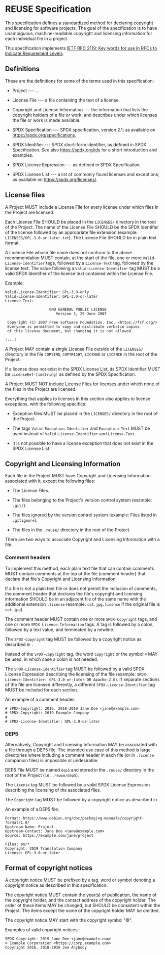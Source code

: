 <!--
SPDX-Copyright: 2019 Free Software Foundation Europe e.V.

SPDX-License-Identifier: CC-BY-SA-4.0
-->

# REUSE Specification

This specification defines a standardized method for declaring copyright and
licensing for software projects. The goal of the specification is to have
unambiguous, machine-readable copyright and licensing information for each
individual file in a project.

This specification implements [IETF RFC 2119: Key words for use in RFCs to
Indicate Requirement Levels](https://tools.ietf.org/html/rfc2119).

## Definitions

These are the definitions for some of the terms used in this specification:

- Project --- ...

- License File --- a file containing the text of a license.

- Copyright and License Information --- the information that lists the
  copyright holders of a file or work, and describes under which licenses the
  file or work is made available.

- SPDX Specification --- SPDX specification, version 2.1; as available on
  <https://spdx.org/specifications>.

- SPDX Identifier --- SPDX short-form identifier, as defined in SPDX
  Specification. See also <https://spdx.org/ids> for a short introduction and
  examples.

- SPDX License Expression --- as defined in SPDX Specification.

- SPDX License List --- a list of commonly found licenses and exceptions; as
  available on <https://spdx.org/licenses/>.

<!-- DEP5 -->

## License files

A Project MUST include a License File for every license under which files in the
Project are licensed.

Each License File SHOULD be placed in the `LICENSES/` directory in the root of
the Project. The name of the License File SHOULD be the SPDX identifier of the
license followed by an appropriate file extension (example:
`LICENSES/GPL-3.0-or-later.txt`). The License File SHOULD be in plain text
format.

<!-- FIXME: Rephrase "above recommendation". Maybe use paragraph numbers? -->

A License File whose file name does not conform to the above recommendation MUST
contain, at the start of the file, one or more `Valid-License-Identifier` tags,
followed by a `License-Text` tag, followed by the license text. The value
following a `Valid-License-Identifier` tag MUST be a valid SPDX Identifier of
the license text contained within the License File.

Example:

```
Valid-License-Identifier: GPL-3.0-only
Valid-License-Identifier: GPL-3.0-or-later
License-Text:

                    GNU GENERAL PUBLIC LICENSE
                       Version 3, 29 June 2007

 Copyright (C) 2007 Free Software Foundation, Inc. <https://fsf.org/>
 Everyone is permitted to copy and distribute verbatim copies
 of this license document, but changing it is not allowed.

[...]
```

A Project MAY contain a single License File outside of the `LICENSES/` directory
in the file `COPYING`, `COPYRIGHT`, `LICENSE` or `LICENCE` in the root of the
Project.

If a license does not exist in the SPDX License List, its SPDX Identifier
MUST be `LicenseRef-[idstring]` as defined by the SPDX Specification.

A Project MUST NOT include License Files for licenses under which none of the
files in the Project are licensed.

Everything that applies to licenses in this section also applies to license
exceptions, with the following specifics:

- Exception files MUST be placed in the `LICENSES/` directory in the root of the
  Project.

- The tags `Valid-Exception-Identifier` and `Exception-Text` MUST be used
  instead of `Valid-License-Identifier` and `License-Text`.

- It is not possible to have a license exception that does not exist in the SPDX
  License List.

<!-- TODO: Change "Copyright and Licensing Information" to something shorter?
Shorten it to CALI? -->

## Copyright and Licensing Information

Each file in the Project MUST have Copyright and Licensing Information
associated with it, except the following files:

- The License Files.

- The files belonging to the Project's version control system (example:
  `.git/`).

- The files ignored by the version control system (example: Files listed in
  `.gitignore`).

- The files in the `.reuse/` directory in the root of the Project.

<!-- TODO: The files inside of a git submodule -->

There are two ways to associate Copyright and Licensing Information with a
file.

### Comment headers

To implement this method, each plain text file that can contain comments MUST
contain comments at the top of the file (comment header) that declare that
file's Copyright and Licensing Information.

If a file is not a plain text file or does not permit the inclusion of
comments, the comment header that declares the file's copyright and licensing
information SHOULD be in an adjacent file of the same name with the
additional extension `.license` (example: `cat.jpg.license` if the original
file is `cat.jpg`).

The comment header MUST contain one or more `SPDX-Copyright` tags, and one or
more `SPDX-License-Information` tags. A tag is followed by a colon, followed by
a text value, and terminated by a newline.

The `SPDX-Copyright` tag MUST be followed by a copyright notice as described
in <!-- FIXME: Refer to an internal section -->.

Instead of the `SPDX-Copyright` tag, the word `Copyright` or the symbol `©` MAY
be used, in which case a colon is not needed.

The `SPDX-License-Identifier` tag MUST be followed by a valid SPDX License
Expression describing the licensing of the file (example:
`SPDX-License-Identifier: GPL-3.0-or-later OR Apache-2.0`). If separate sections
of the file are licensed differently, a different `SPDX-License-Identifier` tag
MUST be included for each section.

An example of a comment header:

```
# SPDX-Copyright: 2016, 2018-2019 Jane Doe <jane@example.com>
# SPDX-Copyright: 2019 Example Company
#
# SPDX-License-Identifier: GPL-3.0-or-later
```

### DEP5

Alternatively, Copyright and Licensing Information MAY be associated with a
file through a DEP5 file. The intended use case of this method is large
directories where including a comment header in each file (or in `.license`
companion files) is impossible or undesirable.

DEP5 File MUST be named `dep5` and stored in the `.reuse/` directory in the root
of the Project (i.e. `.reuse/dep5`).

<!-- TODO: How to do multiple licenses without AND and OR. -->

The `License` tag MUST be followed by a valid SPDX License Expression describing
the licensing of the associated files.

The `Copyright` tag MUST be followed by a copyright notice as described in <!--
FIXME: Refer to an internal section -->.

An example of a DEP5 file:

```
Format: https://www.debian.org/doc/packaging-manuals/copyright-format/1.0/
Upstream-Name: Project
Upstream-Contact: Jane Doe <jane@example.com>
Source: https://example.com/jane/project

Files: po/*
Copyright: 2019 Translation Company
License: GPL-3.0-or-later
```

## Format of copyright notices

A copyright notice MUST be prefixed by a tag, word or symbol denoting a
copyright notice as described in this specification.

The copyright notice MUST contain the year(s) of publication, the name of the
copyright holder, and the contact address of the copyright holder. The order of
these items MAY be changed, but SHOULD be consistent within the Project. The
items except the name of the copyright holder MAY be omitted.

The copyright notice MAY start with the copyright symbol "©".

Examples of valid copyright notices:

```
SPDX-Copyright: 2019 Jane Doe <jane@example.com>
© Example Corporation <https://corp.example.com>
Copyright 2016, 2018-2019 Joe Anybody
```
